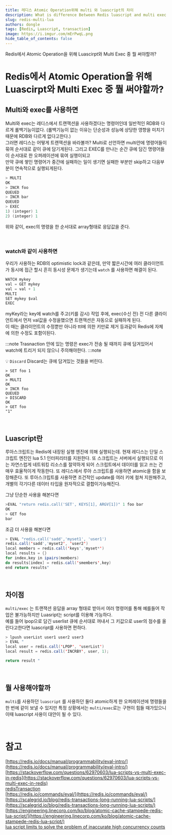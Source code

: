 ```yaml
---
title: 레디스 Atomic Operation위해 multi 와 luascript의 차이
description: What is difference Between Redis luascript and multi exec 
slug: redis-multi-lua
authors: dongle  
tags: [Redis, Luascript, transaction]
image: https://i.imgur.com/mErPwqL.png
hide_table_of_contents: false
---
```

Redis에서 Atomic Operation을 위해 Luascirpt와 Multi Exec 중 뭘 써야할까?
<!--truncate-->


# Redis에서 Atomic Operation을 위해 Luascirpt와 Multi Exec 중 뭘 써야할까?

## Multi와  exec를 사용하면

Multi와 exec는 레디스에서 트랜잭션을 사용하겠다는 명령어인데 일반적인 RDB와 다르게 롤백기능이없다. (롤백기능이 없는 이유는 단순성과 성능에 상당한 영향을 미치기 때문에 RDB와 다르게 없다고한다.)  
그러면 레디스는 어떻게 트랜잭션을 바라볼까? Multi로 선언하면 multi안에 명령어들이 묶여 순서대로 같이 큐에 담기게된다. 그리고 EXEC를 만나는 순간 큐에 담긴 명령어들이 순서대로 한 오퍼레이션에 묶여 실행이되고  
만약 큐에 쌓인 명령어가 중간에 실패하는 일이 생기면 실패한 부분만 skip하고 다음부분이 연속적으로 실행되게된다. 



```java
> MULTI
OK
> INCR foo
QUEUED
> INCR bar
QUEUED
> EXEC
1) (integer) 1
2) (integer) 1
```

위와 같이, exec의 명령을 한 순서대로 array형태로 응답값을 준다. 

<br />

### watch와 같이 사용하면

우리가 사용하는 RDB의 optimistic lock과 같은데, 만약 짧은시간에 여러 클라이언트가 동시에 접근 할시 흔히 동시성 문제가 생기는데 `watch` 를 사용하면 해결이 된다. 

```java
WATCH mykey
val = GET mykey
val = val + 1
MULTI
SET mykey $val
EXEC
```

myKey라는 key에 watch를 주고(키를 감시) 작업 후에, exec(수신 전) 전 다른 클라이언트에서 먼저 val값을 수정을했으면 트랜잭션은 자동으로 실패하게 된다.  
이 때는 클라이언트의 수정뿐만 아니라 ttl에 의한 키만료 제거 등과같이 Redis에 자체에 의한 수정도 포함이된다.  


:::note
Trasnaction 안에 있는 명령은 exec가 전송 될 때까지 큐에 담겨있어서 watch에 트리거 되지 않으니 주의해야한다.
:::note

💡 `Discard`
Discard는 큐에 담겨있는 것들을 버린다.

```
> SET foo 1
OK
> MULTI
OK
> INCR foo
QUEUED
> DISCARD
OK
> GET foo
"1"
```

<br />

## Luascript란

루아스크립트는 Redis에 내장된 실행 엔진에 의해 실행되는데. 현재 레디스는 단일 스크립트 엔진인 lua 5.1 인터피리터를 지원한다. 또 스크립트는 서버에서 실행되므로 이는 자연스럽게 네트워킹 리소스를 절약하게 되어 스크립트에서 데이터를 읽고 쓰는 건 매우 효율적이게 작동한다. 또 레디스에서 루아 스크립트를 사용하면 atomic을 함을 보장해준다. 또 루아스크립트를 사용하면 조건적인 update를 여러 키에 컬쳐 지원해주고,  개별의 각기다른 데이터 타입을 원자적으로 결합이가능해진다.

그냥 단순한 사용을 해본다면 

```java
>EVAL "return redis.call('SET', KEYS[1], ARGV[1])" 1 foo bar
OK
> GET foo
bar
```

조금 더 사용을 해본다면 

```java
> EVAL "redis.call('sadd','myset1', 'user1')
redis.call('sadd','myset2', 'user2')
local members = redis.call('keys','myset*') 
local results = {} 
for index,key in ipairs(members) 
do results[index] = redis.call('smembers',key) 
end return results" 
```

<br />

## 차이점
`multi/exec` 는 트랜잭션 응답을 array 형태로 받아서 여러 명령어를 통해 예를들어 작업은 불가능하지만 Luasript는  script를 이용해 가능하다.  
예를 들어 lpop으로 담긴 userlist 큐에 순서대로 꺼내서 그 키값으로 user의 점수를 올린다고한다면 luascript를 사용하면 편하다.

```java
> lpush userList user1 user2 user3
> EVAL "
local user = redis.call('LPOP', 'userList')
local result = redis.call('INCRBY', user, 1);

return result " 
```
<br />

## 뭘 사용해야할까
`multi`를 사용하던 `luascript` 를 사용하던 둘다 atomic하게 한 오퍼레이션에 명령들을 한 번에 같이 보낼 수 있지만 특정 상황에서는 `multi/exec`로는 구현이 힘들 때가있으니 이때 luascript 사용이 대안이 될 수 있다.

<br />

# 참고   
[https://redis.io/docs/manual/programmability/eval-intro/](https://redis.io/docs/manual/programmability/eval-intro/)  
[https://stackoverflow.com/questions/62970603/lua-scripts-vs-multi-exec-in-redis](https://stackoverflow.com/questions/62970603/lua-scripts-vs-multi-exec-in-redis)   
[redisTransaction](https://redis.io/docs/manual/transactions/)  
[https://redis.io/commands/eval/](https://redis.io/commands/eval/)  
[https://scalegrid.io/blog/redis-transactions-long-running-lua-scripts/](https://scalegrid.io/blog/redis-transactions-long-running-lua-scripts/)  
[https://engineering.linecorp.com/ko/blog/atomic-cache-stampede-redis-lua-script/](https://engineering.linecorp.com/ko/blog/atomic-cache-stampede-redis-lua-script/)  
[lua script limits to solve the problem of inaccurate high concurrency counts](https://javamana.com/2022/195/202207141451441296.html)  